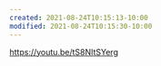 ```yaml
---
created: 2021-08-24T10:15:13-10:00
modified: 2021-08-24T10:15:30-10:00
---
```


https://youtu.be/tS8NItSYerg
